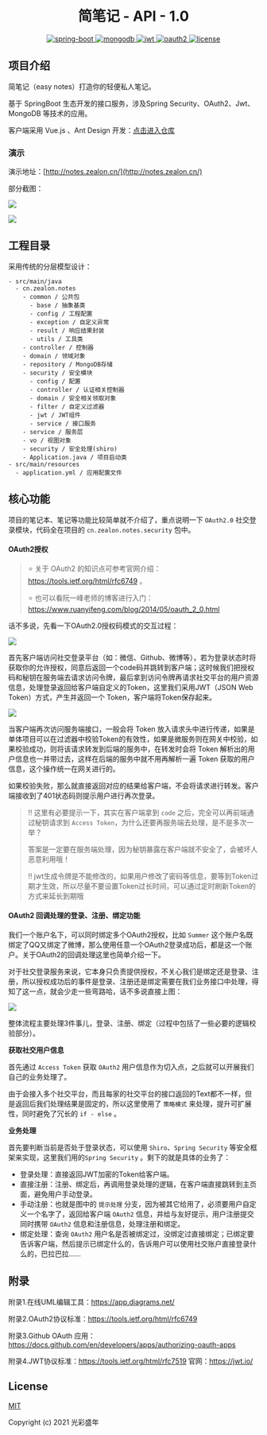 <h1 align="center"> 简笔记 - API - 1.0 </h1>

<p align="center">
  <a href="https://github.com/spring-projects/spring-boot">
    <img src="https://img.shields.io/badge/spring--boot-2.1.5-blue" alt="spring-boot">
  </a>
  <a href="https://github.com/mongodb/mongo">
    <img src="https://img.shields.io/badge/mongodb-4.2-blue" alt="mongodb">
  </a>
  <a href="https://github.com/jwtk/jjwt">
    <img src="https://img.shields.io/badge/jwt-0.9.1-blue" alt="jwt">
  </a>
  <a href="https://oauth.net/2/">
    <img src="https://img.shields.io/badge/oauth2-2.0-blue" alt="oauth2">
  </a>
  <a href="https://github.com/Zealon159/light-reading-cloud/blob/master/LICENSE">
    <img src="https://img.shields.io/badge/License-MIT-yellow" alt="license">
  </a>
</p>



## 项目介绍

简笔记（easy notes）打造你的轻便私人笔记。

基于 SpringBoot 生态开发的接口服务，涉及Spring Security、OAuth2、Jwt、MongoDB 等技术的应用。

客户端采用 Vue.js 、Ant Design  开发：[点击进入仓库](https://github.com/Zealon159/easy-notes-client)

### 演示

演示地址：[http://notes.zealon.cn/](http://notes.zealon.cn/) 

部分截图：

![](http://resource.zealon.cn/login.jpg)

![](http://resource.zealon.cn/notes.jpg)

## 工程目录

采用传统的分层模型设计：

```
- src/main/java
  - cn.zealon.notes
    - common / 公共包
      - base / 抽象基类
      - config / 工程配置
      - exception / 自定义异常
      - result / 响应结果封装
      - utils / 工具类
    - controller / 控制器 
    - domain / 领域对象
    - repository / MongoDB存储
    - security / 安全模块
      - config / 配置
      - controller / 认证相关控制器
      - domain / 安全相关领取对象
      - filter / 自定义过滤器
      - jwt / JWT组件
      - service / 接口服务
    - service / 服务层
    - vo / 视图对象
    - security / 安全处理(shiro)
    - Application.java / 项目启动类
- src/main/resources
  - application.yml / 应用配置文件
```

## 核心功能

项目的笔记本、笔记等功能比较简单就不介绍了，重点说明一下 `OAuth2.0` 社交登录模块，代码全在项目的 `cn.zealon.notes.security` 包中。

#### OAuth2授权

> :star: 关于 OAuth2 的知识点可参考官网介绍：https://tools.ietf.org/html/rfc6749 。
>
> :star: 也可以看阮一峰老师的博客进行入门：https://www.ruanyifeng.com/blog/2014/05/oauth_2_0.html

话不多说，先看一下OAuth2.0授权码模式的交互过程：

![](http://resource.zealon.cn/oauth2-login.png)

首先客户端访问社交登录平台（如：微信、Github、微博等），若为登录状态时将获取你的允许授权，同意后返回一个code码并跳转到客户端；这时候我们把授权码和秘钥在服务端去请求访问令牌，最后拿到访问令牌再请求社交平台的用户资源信息，处理登录返回给客户端自定义的Token，这里我们采用JWT（JSON Web Token）方式，产生并返回一个 Token，客户端将Token保存起来。

![](http://resource.zealon.cn/oauth2-login2.png)

当客户端再次访问服务端接口，一般会将 Token 放入请求头中进行传递，如果是单体项目可以在过滤器中校验Token的有效性，如果是微服务则在网关中校验，如果校验成功，则将该请求转发到后端的服务中，在转发时会将 Token 解析出的用户信息也一并带过去，这样在后端的服务中就不用再解析一遍 Token 获取的用户信息，这个操作统一在网关进行的。

如果校验失败，那么就直接返回对应的结果给客户端，不会将请求进行转发。客户端接收到了401状态码则提示用户进行再次登录。

> :bangbang: 这里有必要提示一下，其实在客户端拿到 `code` 之后，完全可以再前端通过秘钥请求到 `Access Token`，为什么还要再服务端去处理，是不是多次一举？
>
> 答案是一定要在服务端处理，因为秘钥暴露在客户端就不安全了，会被坏人恶意利用哦！
>
> :bangbang: jwt生成令牌是不能修改的，如果用户修改了密码等信息，要等到Token过期才生效，所以尽量不要设置Token过长时间，可以通过定时刷新Token的方式来延长到期哦
>

#### OAuth2 回调处理的登录、注册、绑定功能

我们一个账户名下，可以同时绑定多个OAuth2授权，比如 `Summer` 这个账户名既绑定了QQ又绑定了微博，那么使用任意一个OAuth2登录成功后，都是这一个账户。关于OAuth2的回调处理这里也简单介绍一下。

对于社交登录服务来说，它本身只负责提供授权，不关心我们是绑定还是登录、注册，所以授权成功后的事件是登录、注册还是绑定需要在我们业务接口中处理，得知了这一点，就会少走一些弯路哈，话不多说直接上图：

![](http://resource.zealon.cn/oauth2-callback.png)

整体流程主要处理3件事儿，登录、注册、绑定（过程中包括了一些必要的逻辑校验部分）。

**获取社交用户信息**

首先通过 `Access Token` 获取 `OAuth2` 用户信息作为切入点，之后就可以开展我们自己的业务处理了。

由于会接入多个社交平台，而且每家的社交平台的接口返回的Text都不一样，但是返回后我们处理结果是固定的，所以这里使用了 `策略模式` 来处理，提升可扩展性，同时避免了冗长的 `if - else` 。

**业务处理**

首先要判断当前是否处于登录状态，可以使用 `Shiro`、`Spring Security` 等安全框架来实现，这里我们用的`Spring Security` 。剩下的就是具体的业务了：

- 登录处理：直接返回JWT加密的Token给客户端。
- 直接注册：注册、绑定后，再调用登录处理的逻辑，在客户端直接跳转到主页面，避免用户手动登录。
- 手动注册：也就是图中的 `提示处理` 分支，因为被其它给用了，必须要用户自定义一个名字了，返回给客户端 `OAuth2` 信息，并给与友好提示，用户注册提交同时携带 `OAuth2` 信息和注册信息，处理注册和绑定。
- 绑定处理：查询 `OAuth2` 用户名是否被绑定过，没绑定过直接绑定；已绑定要告诉客户端，然后提示已绑定什么的，告诉用户可以使用社交账户直接登录什么的，巴拉巴拉...... 

## 附录

附录1.在线UML编辑工具：https://app.diagrams.net/

附录2.OAuth2协议标准：https://tools.ietf.org/html/rfc6749 

附录3.Github OAuth 应用：https://docs.github.com/en/developers/apps/authorizing-oauth-apps

附录4.JWT协议标准：https://tools.ietf.org/html/rfc7519  官网：https://jwt.io/

## License

[MIT](https://github.com/Zealon159/easy-notes/blob/main/LICENSE)

Copyright (c) 2021 光彩盛年


